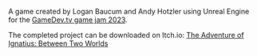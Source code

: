 A game created by Logan Baucum and Andy Hotzler using Unreal Engine for the [GameDev.tv game jam 2023](https://itch.io/jam/gamedevtv-jam-2023).

The completed project can be downloaded on Itch.io: [The Adventure of Ignatius: Between Two Worlds](https://itch.io/jam/gamedevtv-jam-2023/rate/2080009)
